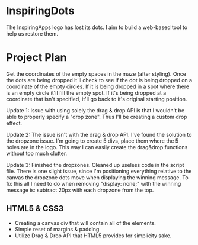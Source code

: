 
# InspiringDots

The InspiringApps logo has lost its dots. I aim to build a web-based tool to help
us restore them.

# Project Plan

Get the coordinates of the empty spaces in the maze (after styling). Once the dots are being dropped it'll check to see if the dot is being dropped on a coordinate of the empty circles. If it is being dropped in a spot where there is an empty circle it'll fill the empty spot. If it's being dropped at a coordinate that isn't specified, it'll go back to it's original starting position.

Update 1: Issue with using solely the drag & drop API is that I wouldn't be able to properly specify a "drop zone". Thus I'll be creating a custom drop effect.

Update 2: The issue isn't with the drag & drop API. I've found the solution to the dropzone issue. I'm going to create 5 divs, place them where the 5 holes are in the logo. This way I can easily create the drag&drop functions without too much clutter.

Update 3: Finished the dropzones. Cleaned up useless code in the script file. There is one slight issue, since I'm positioning everything relative to the canvas the dropzone dots move when displaying the winning message. To fix this all I need to do when removing "display: none;" with the winning message is: subtract 20px with each dropzone from the top.




## HTML5 & CSS3

- Creating a canvas div that will contain all of the elements.
- Simple reset of margins & padding
- Utilize Drag & Drop API that HTML5 provides for simplicity sake.